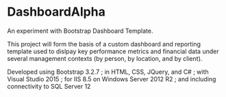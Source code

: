 # DashboardAlpha

An experiment with Bootstrap Dashboard Template.

This project will form the basis of a custom dashboard and reporting template used to dislpay key performance metrics and financial data under several management contexts (by person, by location, and by client).

Developed using Bootstrap 3.2.7 ; in HTML, CSS, JQuery, and C# ; with Visual Studio 2015 ; for IIS 8.5 on Windows Server 2012 R2 ; and including connectivity to SQL Server 12
